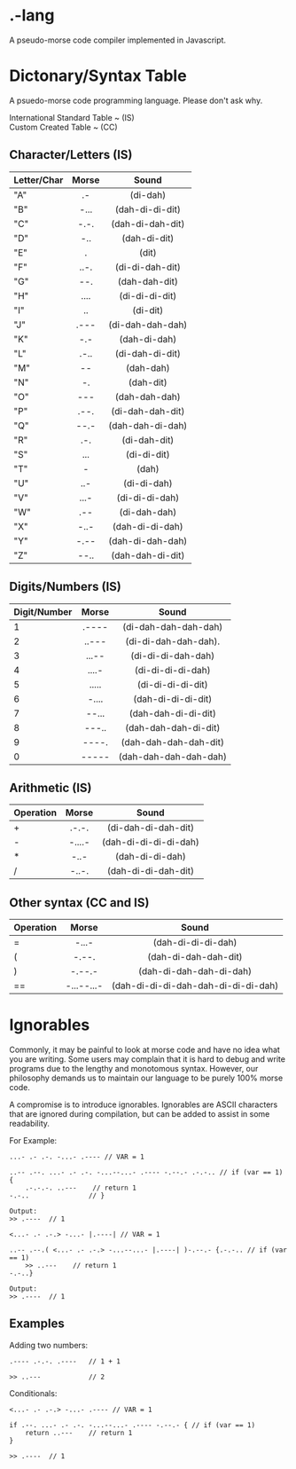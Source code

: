 # .-lang
A pseudo-morse code compiler implemented in Javascript.

# Dictonary/Syntax Table
A psuedo-morse code programming language. Please don't ask why.

International Standard Table ~ (IS)
<br>
Custom Created Table ~ (CC)

## Character/Letters (IS)

| Letter/Char   |     Morse     |        Sound          |
| ------------- |:-------------:|:---------------------:|
| "A"           | .-            |  (di-dah)             |
| "B"           | -...          |  (dah-di-di-dit)      |
| "C"           | -.-.          |  (dah-di-dah-dit)     |
| "D"           | -..           |  (dah-di-dit)         |
| "E"           | .             |  (dit)                |
| "F"           | ..-.          |  (di-di-dah-dit)      |
| "G"           | --.           |  (dah-dah-dit)        |
| "H"           | ....          |  (di-di-di-dit)       |
| "I"           | ..            |  (di-dit)             |
| "J"           | .---          |  (di-dah-dah-dah)     |
| "K"           | -.-           |  (dah-di-dah)         |
| "L"           | .-..          |  (di-dah-di-dit)      |
| "M"           | --            |  (dah-dah)            |
| "N"           | -.            |  (dah-dit)            |
| "O"           | ---           |  (dah-dah-dah)        |
| "P"           | .--.          |  (di-dah-dah-dit)     |
| "Q"           | --.-          |  (dah-dah-di-dah)     |
| "R"           | .-.           |  (di-dah-dit)         |
| "S"           | ...           |  (di-di-dit)          |
| "T"           | -             |  (dah)                |
| "U"           | ..-           |  (di-di-dah)          |
| "V"           | ...-          |  (di-di-di-dah)       |
| "W"           | .--           |  (di-dah-dah)         |
| "X"           | -..-          |  (dah-di-di-dah)      |
| "Y"           | -.--          |  (dah-di-dah-dah)     |
| "Z"           | --..          |  (dah-dah-di-dit)     |

## Digits/Numbers (IS)
| Digit/Number   |      Morse     |         Sound         |
| -------------- |:--------------:|:---------------------:|
|    1           | .----          |  (di-dah-dah-dah-dah) |
|    2           | ..---          |  (di-di-dah-dah-dah). |
|    3           | ...--          |  (di-di-di-dah-dah)   |
|    4           | ....-          |  (di-di-di-di-dah)    |
|    5           | .....          |  (di-di-di-di-dit)    |
|    6           | -....          |  (dah-di-di-di-dit)   |
|    7           | --...          |  (dah-dah-di-di-dit)  |
|    8           | ---..          |  (dah-dah-dah-di-dit) |
|    9           | ----.          |  (dah-dah-dah-dah-dit)|
|    0           | -----          |  (dah-dah-dah-dah-dah)|

## Arithmetic (IS)
| Operation      |      Morse     |         Sound         |
| -------------- |:--------------:|:---------------------:|
|    +           | .-.-.          |  (di-dah-di-dah-dit)  |
|    -           | -....-         |  (dah-di-di-di-di-dah)|
|    *           | -..-           |  (dah-di-di-dah)      |
|    /           | -..-.          |  (dah-di-di-dah-dit)  |

## Other syntax (CC and IS)
|  Operation      |      Morse     |            Sound         |
| --------------- |:--------------:|:------------------------:|
|    =            | -...-          |  (dah-di-di-di-dah)      |
|    (            | -.--.          |  (dah-di-dah-dah-dit)    |
|    )            | -.--.-         |  (dah-di-dah-dah-di-dah) |
|    ==           | -...--...-     |  (dah-di-di-di-dah-dah-di-di-di-dah)  |

# Ignorables
Commonly, it may be painful to look at morse code and have no idea what you are writing. Some users may complain that it is hard to debug and write programs due to the lengthy and monotomous syntax. However, our philosophy demands us to maintain our language to be purely 100% morse code.

A compromise is to introduce ignorables. Ignorables are ASCII characters that are ignored during compilation, but can be added to
assist in some readability.

For Example:
```
...- .- .-. -...- .---- // VAR = 1

..-- .--. ...- .- .-. -...--...- .---- -.--.- .-.-.. // if (var == 1) {
    .-.-.-. ..---    // return 1
-.-..               // }

Output:
>> .----  // 1
```

```
<...- .- .-.> -...- |.----| // VAR = 1

..-- .--.( <...- .- .-.> -...--...- |.----| )-.--.- {.-.-.. // if (var == 1)
    >> ..---    // return 1
-.-..}

Output:
>> .----  // 1
```

## Examples
Adding two numbers:
```
.---- .-.-. .----   // 1 + 1

>> ..---            // 2
```
Conditionals:
```
<...- .- .-.> -...- .---- // VAR = 1

if .--. ...- .- .-. -...--...- .---- -.--.- { // if (var == 1)
    return ..---    // return 1
}

>> .----  // 1
```
